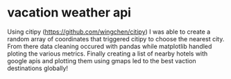 # vacation weather api
Using citipy (https://github.com/wingchen/citipy) I was able to create a random array of coordinates that triggered citipy to choose the nearest city. From there data cleaning occured with pandas while matplotlib handled ploting the various metrics. Finally creating a list of nearby hotels with google apis and plotting them using gmaps led to the best vaction destinations globally!
